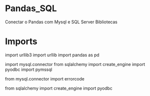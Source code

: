 # Pandas_SQL
Conectar o Pandas com Mysql e SQL Server
Bibliotecas

# Imports
import urllib3
import urllib
import pandas as pd

import mysql.connector
from sqlalchemy import create_engine
import pyodbc
import pymssql

from mysql.connector import errorcode 

from sqlalchemy import create_engine
import pyodbc
